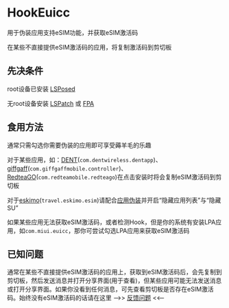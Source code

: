 # HookEuicc
用于伪装应用支持eSIM功能，并获取eSIM激活码

在某些不直接提供eSIM激活码的应用，将复制激活码到剪切板

## 先决条件
root设备已安装 [LSPosed](https://github.com/LSPosed/LSPosed/releases)

无root设备安装 [LSPatch](https://github.com/JingMatrix/LSPatch/releases) 或 [FPA](https://github.com/Unicorn369/HookEuicc/releases/download/v1.0.0/FPA.apk)


## 食用方法
通常只需勾选你需要伪装的应用即可享受薅羊毛的乐趣

对于某些应用，如：[DENT](https://play.google.com/store/apps/details?id=com.dentwireless.dentapp)(`com.dentwireless.dentapp`)、[giffgaff](https://play.google.com/store/apps/details?id=com.giffgaffmobile.controller)(`com.giffgaffmobile.controller`)、[RedteaGO](https://play.google.com/store/apps/details?id=com.redteamobile.redteago)(`com.redteamobile.redteago`)在点击安装时将会复制eSIM激活码到剪切板

对于[eskimo](https://play.google.com/store/apps/details?id=travel.eskimo.esim)(`travel.eskimo.esim`)请配合[应用伪装](https://github.com/Xposed-Modules-Repo/com.variable.apkhook/releases)并开启“隐藏应用列表”与“隐藏SU”

如果某些应用无法获取eSIM激活码，或者检测Hook，但是你的系统有安装LPA应用，如`com.miui.euicc`，那你可尝试勾选LPA应用来获取eSIM激活码

## 已知问题
通常在某些不直接提供eSIM激活码的应用上，获取到eSIM激活码后，会先复制到剪切板，然后发送消息并打开分享界面(用于查看)，但某些应用可能无法发送消息或打开分享界面。如果你没看到任何消息，可先查看剪切板是否存在eSIM激活码。始终没有eSIM激活码的话请在这里 -->> [反馈问题](https://github.com/Unicorn369/HookEuicc/issues) <<--
